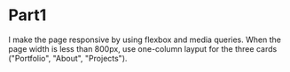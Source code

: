 # Part1
I make the page responsive by using flexbox and media queries.
When the page width is less than 800px, use one-column layput for the three cards ("Portfolio", "About", "Projects").
